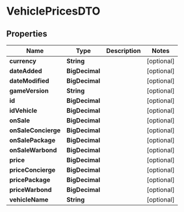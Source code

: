 

# VehiclePricesDTO


## Properties

| Name | Type | Description | Notes |
|------------ | ------------- | ------------- | -------------|
|**currency** | **String** |  |  [optional] |
|**dateAdded** | **BigDecimal** |  |  [optional] |
|**dateModified** | **BigDecimal** |  |  [optional] |
|**gameVersion** | **String** |  |  [optional] |
|**id** | **BigDecimal** |  |  [optional] |
|**idVehicle** | **BigDecimal** |  |  [optional] |
|**onSale** | **BigDecimal** |  |  [optional] |
|**onSaleConcierge** | **BigDecimal** |  |  [optional] |
|**onSalePackage** | **BigDecimal** |  |  [optional] |
|**onSaleWarbond** | **BigDecimal** |  |  [optional] |
|**price** | **BigDecimal** |  |  [optional] |
|**priceConcierge** | **BigDecimal** |  |  [optional] |
|**pricePackage** | **BigDecimal** |  |  [optional] |
|**priceWarbond** | **BigDecimal** |  |  [optional] |
|**vehicleName** | **String** |  |  [optional] |



